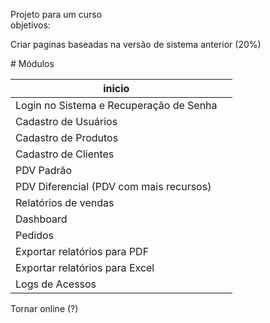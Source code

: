 Projeto para um curso</br>
objetivos: 
<p>Criar paginas baseadas na versão de sistema anterior (20%)</p>
# Módulos

| inicio                                                     |     |
| ---------------------------------------------------------- | --- |
| Login no Sistema e Recuperação de Senha                    |     |
| Cadastro de Usuários                                       |     |
| Cadastro de Produtos                                       |     |
| Cadastro de Clientes                                       |     |
| PDV Padrão                                                 |     |
| PDV Diferencial (PDV com mais recursos)                    |     |
| Relatórios de vendas                                       |     |
| Dashboard                                                  |     |
| Pedidos                                                    |     |
| Exportar relatórios para PDF                               |     |
| Exportar relatórios para Excel                             |     |
| Logs de Acessos                                            |     |

<p>Tornar online (?)</p>
